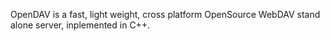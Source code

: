 OpenDAV is a fast, light weight, cross platform OpenSource WebDAV stand alone server, inplemented in C++.